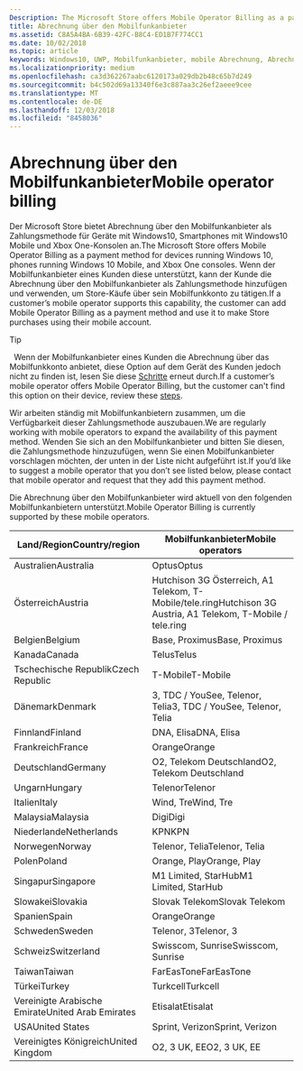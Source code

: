 ```yaml
---
Description: The Microsoft Store offers Mobile Operator Billing as a payment method for mobile operators who support this capability.
title: Abrechnung über den Mobilfunkanbieter
ms.assetid: C8A5A4BA-6B39-42FC-B8C4-ED1B7F774CC1
ms.date: 10/02/2018
ms.topic: article
keywords: Windows10, UWP, Mobilfunkanbieter, mobile Abrechnung, Abrechnung über den Mobilfunkanbieter
ms.localizationpriority: medium
ms.openlocfilehash: ca3d362267aabc6120173a029db2b48c65b7d249
ms.sourcegitcommit: b4c502d69a13340f6e3c887aa3c26ef2aeee9cee
ms.translationtype: MT
ms.contentlocale: de-DE
ms.lasthandoff: 12/03/2018
ms.locfileid: "8458036"
---
```

# <a name="mobile-operator-billing"></a><span data-ttu-id="2ff20-103">Abrechnung über den Mobilfunkanbieter</span><span class="sxs-lookup"><span data-stu-id="2ff20-103">Mobile operator billing</span></span>


<span data-ttu-id="2ff20-104">Der Microsoft Store bietet Abrechnung über den Mobilfunkanbieter als Zahlungsmethode für Geräte mit Windows10, Smartphones mit Windows10 Mobile und Xbox One-Konsolen an.</span><span class="sxs-lookup"><span data-stu-id="2ff20-104">The Microsoft Store offers Mobile Operator Billing as a payment method for devices running Windows 10, phones running Windows 10 Mobile, and Xbox One consoles.</span></span> <span data-ttu-id="2ff20-105">Wenn der Mobilfunkanbieter eines Kunden diese unterstützt, kann der Kunde die Abrechnung über den Mobilfunkanbieter als Zahlungsmethode hinzufügen und verwenden, um Store-Käufe über sein Mobilfunkkonto zu tätigen.</span><span class="sxs-lookup"><span data-stu-id="2ff20-105">If a customer’s mobile operator supports this capability, the customer can add Mobile Operator Billing as a payment method and use it to make Store purchases using their mobile account.</span></span>

> [!TIP]
>  <span data-ttu-id="2ff20-106">Wenn der Mobilfunkanbieter eines Kunden die Abrechnung über das Mobilfunkkonto anbietet, diese Option auf dem Gerät des Kunden jedoch nicht zu finden ist, lesen Sie diese [Schritte](http://go.microsoft.com/fwlink/p/?LinkId=523993) erneut durch.</span><span class="sxs-lookup"><span data-stu-id="2ff20-106">If a customer’s mobile operator offers Mobile Operator Billing, but the customer can't find this option on their device, review these [steps](http://go.microsoft.com/fwlink/p/?LinkId=523993).</span></span>

<span data-ttu-id="2ff20-107">Wir arbeiten ständig mit Mobilfunkanbietern zusammen, um die Verfügbarkeit dieser Zahlungsmethode auszubauen.</span><span class="sxs-lookup"><span data-stu-id="2ff20-107">We are regularly working with mobile operators to expand the availability of this payment method.</span></span> <span data-ttu-id="2ff20-108">Wenden Sie sich an den Mobilfunkanbieter und bitten Sie diesen, die Zahlungsmethode hinzuzufügen, wenn Sie einen Mobilfunkanbieter vorschlagen möchten, der unten in der Liste nicht aufgeführt ist.</span><span class="sxs-lookup"><span data-stu-id="2ff20-108">If you’d like to suggest a mobile operator that you don’t see listed below, please contact that mobile operator and request that they add this payment method.</span></span>

<span data-ttu-id="2ff20-109">Die Abrechnung über den Mobilfunkanbieter wird aktuell von den folgenden Mobilfunkanbietern unterstützt.</span><span class="sxs-lookup"><span data-stu-id="2ff20-109">Mobile Operator Billing is currently supported by these mobile operators.</span></span>

| <span data-ttu-id="2ff20-110">Land/Region</span><span class="sxs-lookup"><span data-stu-id="2ff20-110">Country/region</span></span>  | <span data-ttu-id="2ff20-111">Mobilfunkanbieter</span><span class="sxs-lookup"><span data-stu-id="2ff20-111">Mobile operators</span></span>                 |
|-----------------|----------------------------------|
| <span data-ttu-id="2ff20-112">Australien</span><span class="sxs-lookup"><span data-stu-id="2ff20-112">Australia</span></span>       | <span data-ttu-id="2ff20-113">Optus</span><span class="sxs-lookup"><span data-stu-id="2ff20-113">Optus</span></span>                            |
| <span data-ttu-id="2ff20-114">Österreich</span><span class="sxs-lookup"><span data-stu-id="2ff20-114">Austria</span></span>         | <span data-ttu-id="2ff20-115">Hutchison 3G Österreich, A1 Telekom, T-Mobile/tele.ring</span><span class="sxs-lookup"><span data-stu-id="2ff20-115">Hutchison 3G Austria, A1 Telekom, T-Mobile / tele.ring</span></span>  |
| <span data-ttu-id="2ff20-116">Belgien</span><span class="sxs-lookup"><span data-stu-id="2ff20-116">Belgium</span></span>         | <span data-ttu-id="2ff20-117">Base, Proximus</span><span class="sxs-lookup"><span data-stu-id="2ff20-117">Base, Proximus</span></span>                   |
| <span data-ttu-id="2ff20-118">Kanada</span><span class="sxs-lookup"><span data-stu-id="2ff20-118">Canada</span></span>          | <span data-ttu-id="2ff20-119">Telus</span><span class="sxs-lookup"><span data-stu-id="2ff20-119">Telus</span></span>                            |
| <span data-ttu-id="2ff20-120">Tschechische Republik</span><span class="sxs-lookup"><span data-stu-id="2ff20-120">Czech Republic</span></span>  | <span data-ttu-id="2ff20-121">T-Mobile</span><span class="sxs-lookup"><span data-stu-id="2ff20-121">T-Mobile</span></span>                         |
| <span data-ttu-id="2ff20-122">Dänemark</span><span class="sxs-lookup"><span data-stu-id="2ff20-122">Denmark</span></span>         | <span data-ttu-id="2ff20-123">3, TDC / YouSee, Telenor, Telia</span><span class="sxs-lookup"><span data-stu-id="2ff20-123">3, TDC / YouSee, Telenor, Telia</span></span>  |
| <span data-ttu-id="2ff20-124">Finnland</span><span class="sxs-lookup"><span data-stu-id="2ff20-124">Finland</span></span>         | <span data-ttu-id="2ff20-125">DNA, Elisa</span><span class="sxs-lookup"><span data-stu-id="2ff20-125">DNA, Elisa</span></span>                       |
| <span data-ttu-id="2ff20-126">Frankreich</span><span class="sxs-lookup"><span data-stu-id="2ff20-126">France</span></span>          | <span data-ttu-id="2ff20-127">Orange</span><span class="sxs-lookup"><span data-stu-id="2ff20-127">Orange</span></span>                           |
| <span data-ttu-id="2ff20-128">Deutschland</span><span class="sxs-lookup"><span data-stu-id="2ff20-128">Germany</span></span>         | <span data-ttu-id="2ff20-129">O2, Telekom Deutschland</span><span class="sxs-lookup"><span data-stu-id="2ff20-129">O2, Telekom Deutschland</span></span>          |
| <span data-ttu-id="2ff20-130">Ungarn</span><span class="sxs-lookup"><span data-stu-id="2ff20-130">Hungary</span></span>         | <span data-ttu-id="2ff20-131">Telenor</span><span class="sxs-lookup"><span data-stu-id="2ff20-131">Telenor</span></span>                          |
| <span data-ttu-id="2ff20-132">Italien</span><span class="sxs-lookup"><span data-stu-id="2ff20-132">Italy</span></span>           | <span data-ttu-id="2ff20-133">Wind, Tre</span><span class="sxs-lookup"><span data-stu-id="2ff20-133">Wind, Tre</span></span>                        |
| <span data-ttu-id="2ff20-134">Malaysia</span><span class="sxs-lookup"><span data-stu-id="2ff20-134">Malaysia</span></span>        | <span data-ttu-id="2ff20-135">Digi</span><span class="sxs-lookup"><span data-stu-id="2ff20-135">Digi</span></span>                             |
| <span data-ttu-id="2ff20-136">Niederlande</span><span class="sxs-lookup"><span data-stu-id="2ff20-136">Netherlands</span></span>     | <span data-ttu-id="2ff20-137">KPN</span><span class="sxs-lookup"><span data-stu-id="2ff20-137">KPN</span></span>                              |
| <span data-ttu-id="2ff20-138">Norwegen</span><span class="sxs-lookup"><span data-stu-id="2ff20-138">Norway</span></span>          | <span data-ttu-id="2ff20-139">Telenor, Telia</span><span class="sxs-lookup"><span data-stu-id="2ff20-139">Telenor, Telia</span></span>                   |
| <span data-ttu-id="2ff20-140">Polen</span><span class="sxs-lookup"><span data-stu-id="2ff20-140">Poland</span></span>          | <span data-ttu-id="2ff20-141">Orange, Play</span><span class="sxs-lookup"><span data-stu-id="2ff20-141">Orange, Play</span></span>                     |
| <span data-ttu-id="2ff20-142">Singapur</span><span class="sxs-lookup"><span data-stu-id="2ff20-142">Singapore</span></span>       | <span data-ttu-id="2ff20-143">M1 Limited, StarHub</span><span class="sxs-lookup"><span data-stu-id="2ff20-143">M1 Limited, StarHub</span></span>              |
| <span data-ttu-id="2ff20-144">Slowakei</span><span class="sxs-lookup"><span data-stu-id="2ff20-144">Slovakia</span></span>        | <span data-ttu-id="2ff20-145">Slovak Telekom</span><span class="sxs-lookup"><span data-stu-id="2ff20-145">Slovak Telekom</span></span>                   |
| <span data-ttu-id="2ff20-146">Spanien</span><span class="sxs-lookup"><span data-stu-id="2ff20-146">Spain</span></span>           | <span data-ttu-id="2ff20-147">Orange</span><span class="sxs-lookup"><span data-stu-id="2ff20-147">Orange</span></span>                           |
| <span data-ttu-id="2ff20-148">Schweden</span><span class="sxs-lookup"><span data-stu-id="2ff20-148">Sweden</span></span>          | <span data-ttu-id="2ff20-149">Telenor, 3</span><span class="sxs-lookup"><span data-stu-id="2ff20-149">Telenor, 3</span></span>                       |
| <span data-ttu-id="2ff20-150">Schweiz</span><span class="sxs-lookup"><span data-stu-id="2ff20-150">Switzerland</span></span>     | <span data-ttu-id="2ff20-151">Swisscom, Sunrise</span><span class="sxs-lookup"><span data-stu-id="2ff20-151">Swisscom, Sunrise</span></span>                |
| <span data-ttu-id="2ff20-152">Taiwan</span><span class="sxs-lookup"><span data-stu-id="2ff20-152">Taiwan</span></span>          | <span data-ttu-id="2ff20-153">FarEasTone</span><span class="sxs-lookup"><span data-stu-id="2ff20-153">FarEasTone</span></span>                       |
| <span data-ttu-id="2ff20-154">Türkei</span><span class="sxs-lookup"><span data-stu-id="2ff20-154">Turkey</span></span>          | <span data-ttu-id="2ff20-155">Turkcell</span><span class="sxs-lookup"><span data-stu-id="2ff20-155">Turkcell</span></span>                         |
| <span data-ttu-id="2ff20-156">Vereinigte Arabische Emirate</span><span class="sxs-lookup"><span data-stu-id="2ff20-156">United Arab Emirates</span></span> | <span data-ttu-id="2ff20-157">Etisalat</span><span class="sxs-lookup"><span data-stu-id="2ff20-157">Etisalat</span></span>                    |
| <span data-ttu-id="2ff20-158">USA</span><span class="sxs-lookup"><span data-stu-id="2ff20-158">United States</span></span>   | <span data-ttu-id="2ff20-159">Sprint, Verizon</span><span class="sxs-lookup"><span data-stu-id="2ff20-159">Sprint, Verizon</span></span>                  |
| <span data-ttu-id="2ff20-160">Vereinigtes Königreich</span><span class="sxs-lookup"><span data-stu-id="2ff20-160">United Kingdom</span></span>  | <span data-ttu-id="2ff20-161">O2, 3 UK, EE</span><span class="sxs-lookup"><span data-stu-id="2ff20-161">O2, 3 UK, EE</span></span>                     |

 



 


 

 





